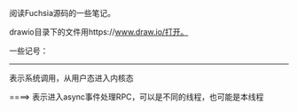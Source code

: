 阅读Fuchsia源码的一些笔记。

drawio目录下的文件用https://www.draw.io/打开。

一些记号：

----
表示系统调用，从用户态进入内核态

====>
表示进入async事件处理RPC，可以是不同的线程，也可能是本线程